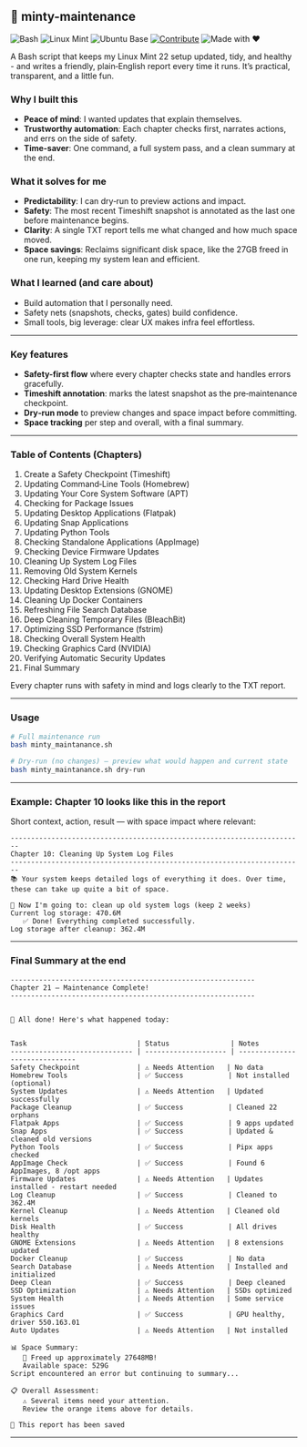 ## 🍃 minty-maintenance

![Bash](https://img.shields.io/badge/Bash-4EAA25?logo=gnu-bash&logoColor=white)
![Linux Mint](https://img.shields.io/badge/Linux%20Mint-87CF3E?logo=linuxmint&logoColor=white)
![Ubuntu Base](https://img.shields.io/badge/Ubuntu%2024.04%20base-E95420?logo=ubuntu&logoColor=white)
[![Contribute](https://img.shields.io/badge/Contribute-Welcome-brightgreen.svg)](https://github.com/Alikimik9000/minty-maintenance/blob/main/CONTRIBUTING.md)
![Made with ❤️](https://img.shields.io/badge/Made%20with-%E2%9D%A4-red)

A Bash script that keeps my Linux Mint 22 setup updated, tidy, and healthy - and writes a friendly, plain‑English report every time it runs. It’s practical, transparent, and a little fun.

### Why I built this
- **Peace of mind**: I wanted updates that explain themselves.
- **Trustworthy automation**: Each chapter checks first, narrates actions, and errs on the side of safety.
- **Time-saver**: One command, a full system pass, and a clean summary at the end.

### What it solves for me
- **Predictability**: I can dry‑run to preview actions and impact.
- **Safety**: The most recent Timeshift snapshot is annotated as the last one before maintenance begins.
- **Clarity**: A single TXT report tells me what changed and how much space moved.
-  **Space savings**: Reclaims significant disk space, like the 27GB freed in one run, keeping my system lean and efficient.

### What I learned (and care about)
- Build automation that I personally need.
- Safety nets (snapshots, checks, gates) build confidence.
- Small tools, big leverage: clear UX makes infra feel effortless.

---

### Key features
- **Safety-first flow** where every chapter checks state and handles errors gracefully.
- **Timeshift annotation**: marks the latest snapshot as the pre‑maintenance checkpoint.
- **Dry‑run mode** to preview changes and space impact before committing.
- **Space tracking** per step and overall, with a final summary.

---

### Table of Contents (Chapters)

1) Create a Safety Checkpoint (Timeshift)
2) Updating Command‑Line Tools (Homebrew)
3) Updating Your Core System Software (APT)
4) Checking for Package Issues
5) Updating Desktop Applications (Flatpak)
6) Updating Snap Applications
7) Updating Python Tools
8) Checking Standalone Applications (AppImage)
9) Checking Device Firmware Updates
10) Cleaning Up System Log Files
11) Removing Old System Kernels
12) Checking Hard Drive Health
13) Updating Desktop Extensions (GNOME)
14) Cleaning Up Docker Containers
15) Refreshing File Search Database
16) Deep Cleaning Temporary Files (BleachBit)
17) Optimizing SSD Performance (fstrim)
18) Checking Overall System Health
19) Checking Graphics Card (NVIDIA)
20) Verifying Automatic Security Updates
21) Final Summary

Every chapter runs with safety in mind and logs clearly to the TXT report.

---

### Usage
```bash
# Full maintenance run
bash minty_maintanance.sh

# Dry‑run (no changes) — preview what would happen and current state
bash minty_maintanance.sh dry-run
```

---

### Example: Chapter 10 looks like this in the report
Short context, action, result — with space impact where relevant:

```text
------------------------------------------------------------------------
Chapter 10: Cleaning Up System Log Files
------------------------------------------------------------------------
📚 Your system keeps detailed logs of everything it does. Over time,
these can take up quite a bit of space.

🔧 Now I'm going to: clean up old system logs (keep 2 weeks)
Current log storage: 470.6M
   ✅ Done! Everything completed successfully.
Log storage after cleanup: 362.4M
```

---
### Final Summary at the end

```text
------------------------------------------------------------
Chapter 21 — Maintenance Complete!
------------------------------------------------------------


🎉 All done! Here's what happened today:


Task                           | Status               | Notes                         
------------------------------ | -------------------- | ------------------------------
Safety Checkpoint              | ⚠️ Needs Attention   | No data                       
Homebrew Tools                 | ✅ Success           | Not installed (optional)      
System Updates                 | ⚠️ Needs Attention   | Updated successfully          
Package Cleanup                | ✅ Success           | Cleaned 22 orphans            
Flatpak Apps                   | ✅ Success           | 9 apps updated                
Snap Apps                      | ✅ Success           | Updated & cleaned old versions
Python Tools                   | ✅ Success           | Pipx apps checked             
AppImage Check                 | ✅ Success           | Found 6 AppImages, 8 /opt apps
Firmware Updates               | ⚠️ Needs Attention   | Updates installed - restart needed
Log Cleanup                    | ✅ Success           | Cleaned to 362.4M             
Kernel Cleanup                 | ⚠️ Needs Attention   | Cleaned old kernels           
Disk Health                    | ✅ Success           | All drives healthy            
GNOME Extensions               | ⚠️ Needs Attention   | 8 extensions updated          
Docker Cleanup                 | ✅ Success           | No data                       
Search Database                | ⚠️ Needs Attention   | Installed and initialized     
Deep Clean                     | ✅ Success           | Deep cleaned                  
SSD Optimization               | ⚠️ Needs Attention   | SSDs optimized                
System Health                  | ⚠️ Needs Attention   | Some service issues           
Graphics Card                  | ✅ Success           | GPU healthy, driver 550.163.01
Auto Updates                   | ⚠️ Needs Attention   | Not installed                 

📊 Space Summary:
   🎉 Freed up approximately 27648MB!
   Available space: 529G
Script encountered an error but continuing to summary...

📋 Overall Assessment:
   ⚠️ Several items need your attention.
   Review the orange items above for details.

💾 This report has been saved
```

---

